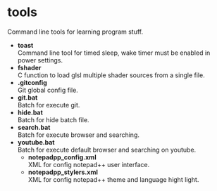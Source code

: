 # tools  
Command line tools for learning program stuff.  
* __toast__  
  Command line tool for timed sleep, wake timer must be enabled in power settings.
* __fshader__  
  C function to load glsl multiple shader sources from a single file.  
* __.gitconfig__  
  Git global config file.  
* __git.bat__  
  Batch for execute git.  
* __hide.bat__  
  Batch for hide batch file.  
* __search.bat__  
  Batch for execute browser and searching.  
* __youtube.bat__  
  Batch for execute default browser and searching on youtube.  
  * __notepadpp_config.xml__  
  XML for config notepad++ user interface.  
  * __notepadpp_stylers.xml__  
  XML for config notepad++ theme and language hight light.  
